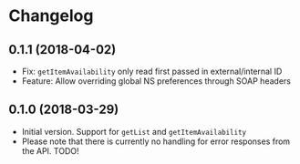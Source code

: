 # Changelog

## 0.1.1 (2018-04-02)

* Fix: `getItemAvailability` only read first passed in external/internal ID
* Feature: Allow overriding global NS preferences through SOAP headers

## 0.1.0 (2018-03-29)

* Initial version. Support for `getList` and `getItemAvailability`
* Please note that there is currently no handling for error responses from the API. TODO!
